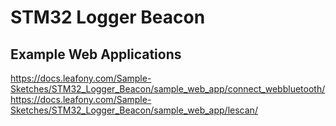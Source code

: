 # STM32 Logger Beacon

## Example Web Applications
https://docs.leafony.com/Sample-Sketches/STM32_Logger_Beacon/sample_web_app/connect_webbluetooth/
https://docs.leafony.com/Sample-Sketches/STM32_Logger_Beacon/sample_web_app/lescan/
